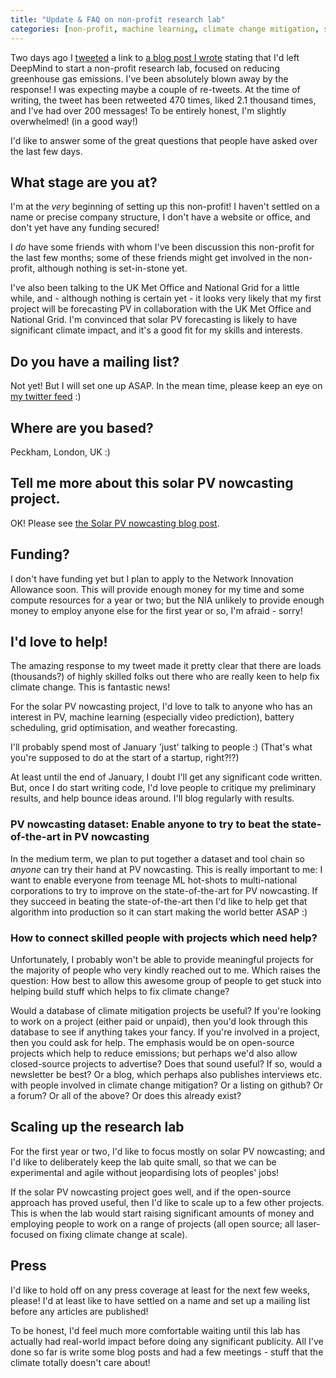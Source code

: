 ```yaml
---
title: "Update & FAQ on non-profit research lab"
categories: [non-profit, machine learning, climate change mitigation, software engineering]
---
```


Two days ago I [tweeted](https://twitter.com/jack_kelly/status/1082283333202128897) a link to [a blog post I wrote](/blog/2019-01-07-non-profit) stating that I'd left DeepMind to start a non-profit research lab, focused on reducing greenhouse gas emissions.  I've been absolutely blown away by the response!  I was expecting maybe a couple of re-tweets.  At the time of writing, the tweet has been retweeted 470 times, liked 2.1 thousand times, and I've had over 200 messages!  To be entirely honest, I'm slightly overwhelmed! (in a good way!)

I'd like to answer some of the great questions that people have asked over the last few days.

## What stage are you at?
I'm at the _very_ beginning of setting up this non-profit!  I haven't settled on a name or precise company structure, I don't have a website or office, and don't yet have any funding secured!

I _do_ have some friends with whom I've been discussion this non-profit for the last few months; some of these friends might get involved in the non-profit, although nothing is set-in-stone yet.

I've also been talking to the UK Met Office and National Grid for a little while, and - although nothing is certain yet - it looks very likely that my first project will be forecasting PV in collaboration with the UK Met Office and National Grid.  I'm convinced that solar PV forecasting is likely to have significant climate impact, and it's a good fit for my skills and interests.

## Do you have a mailing list?
Not yet!  But I will set one up ASAP.  In the mean time, please keep an eye on [my twitter feed](https://twitter.com/jack_kelly) :)

## Where are you based?
Peckham, London, UK :)

## Tell me more about this solar PV nowcasting project.
OK!  Please see [the Solar PV nowcasting blog post](/blog/2019-01-09-solar-pv-nowcasting).

## Funding?
I don't have funding yet but I plan to apply to the Network Innovation Allowance soon.  This will provide enough money for my time and some compute resources for a year or two; but the NIA unlikely to provide enough money to employ anyone else for the first year or so, I'm afraid - sorry!

## I'd love to help!
The amazing response to my tweet made it pretty clear that there are loads (thousands?) of highly skilled folks out there who are really keen to help fix climate change.  This is fantastic news!

For the solar PV nowcasting project, I'd love to talk to anyone who has an interest in PV, machine learning (especially video prediction), battery scheduling, grid optimisation, and weather forecasting.

I'll probably spend most of January 'just' talking to people :)  (That's what you're supposed to do at the start of a startup, right?!?)

At least until the end of January, I doubt I'll get any significant code written.  But, once I do start writing code, I'd love people to critique my preliminary results, and help bounce ideas around.  I'll blog regularly with results.

### PV nowcasting dataset: Enable anyone to try to beat the state-of-the-art in PV nowcasting
In the medium term, we plan to put together a dataset and tool chain so _anyone_ can try their hand at PV nowcasting.  This is really important to me: I want to enable everyone from teenage ML hot-shots to multi-national corporations to try to improve on the state-of-the-art for PV nowcasting.  If they succeed in beating the state-of-the-art then I'd like to help get that algorithm into production so it can start making the world better ASAP :)

### How to connect skilled people with projects which need help?
Unfortunately, I probably won't be able to provide meaningful projects for the majority of people who very kindly reached out to me.  Which raises the question: How best to allow this awesome group of people to get stuck into helping build stuff which helps to fix climate change?

Would a database of climate mitigation projects be useful?  If you're looking to work on a project (either paid or unpaid), then you'd look through this database to see if anything takes your fancy.  If you're involved in a project, then you could ask for help.  The emphasis would be on open-source projects which help to reduce emissions; but perhaps we'd also allow closed-source projects to advertise?  Does that sound useful?  If so, would a newsletter be best?  Or a blog, which perhaps also publishes interviews etc. with people involved in climate change mitigation?  Or a listing on github?  Or a forum?  Or all of the above?  Or does this already exist?

## Scaling up the research lab
For the first year or two, I'd like to focus mostly on solar PV nowcasting; and I'd like to deliberately keep the lab quite small, so that we can be experimental and agile without jeopardising lots of peoples' jobs!

If the solar PV nowcasting project goes well, and if the open-source approach has proved useful, then I'd like to scale up to a few other projects.  This is when the lab would start raising significant amounts of money and employing people to work on a range of projects (all open source; all laser-focused on fixing climate change at scale).

## Press
I'd like to hold off on any press coverage at least for the next few weeks, please!  I'd at least like to have settled on a name and set up a mailing list before any articles are published!

To be honest, I'd feel much more comfortable waiting until this lab has actually had real-world impact before doing any significant publicity.  All I've done so far is write some blog posts and had a few meetings - stuff that the climate totally doesn't care about!